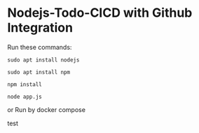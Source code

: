 # Nodejs-Todo-CICD with Github Integration

Run these commands:


`sudo apt install nodejs`

`sudo apt install npm`

`npm install`

`node app.js`

or Run by docker compose

test

